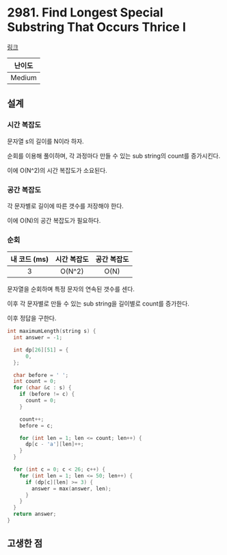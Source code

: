 # 2981. Find Longest Special Substring That Occurs Thrice I

[링크](https://leetcode.com/problems/find-longest-special-substring-that-occurs-thrice-i/description/)

| 난이도 |
| :----: |
| Medium |

## 설계

### 시간 복잡도

문자열 s의 길이를 N이라 하자.

순회를 이용해 풀이하며, 각 과정마다 만들 수 있는 sub string의 count를 증가시킨다.

이에 O(N^2)의 시간 복잡도가 소요된다.

### 공간 복잡도

각 문자별로 길이에 따른 갯수를 저장해야 한다.

이에 O(N)의 공간 복잡도가 필요하다.

### 순회

| 내 코드 (ms) | 시간 복잡도 | 공간 복잡도 |
| :----------: | :---------: | :---------: |
|      3       |   O(N^2)    |    O(N)     |

문자열을 순회하며 특정 문자의 연속된 갯수를 센다. 

이후 각 문자별로 만들 수 있는 sub string을 길이별로 count를 증가한다.

이후 정답을 구한다.

```cpp
int maximumLength(string s) {
  int answer = -1;

  int dp[26][51] = {
      0,
  };

  char before = ' ';
  int count = 0;
  for (char &c : s) {
    if (before != c) {
      count = 0;
    }

    count++;
    before = c;

    for (int len = 1; len <= count; len++) {
      dp[c - 'a'][len]++;
    }
  }

  for (int c = 0; c < 26; c++) {
    for (int len = 1; len <= 50; len++) {
      if (dp[c][len] >= 3) {
        answer = max(answer, len);
      }
    }
  }
  return answer;
}
```

## 고생한 점
